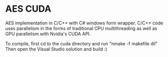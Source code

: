 # AES CUDA
 AES implementation in C/C++ with C# windows form wrapper. C/C++ code uses parallelism in the forms of traditional CPU multithreading as well as GPU parallelism with Nvidia's CUDA API.

To compile, first cd to the cuda directory and run
	"nmake -f makefile dll"
Then open the Visual Studio solution and build :)